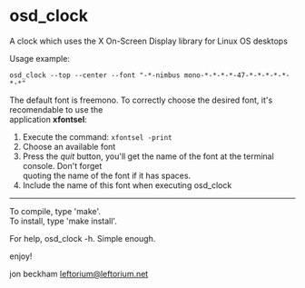 # osd_clock

A clock which uses the X On-Screen Display library for Linux OS desktops

Usage example:

`osd_clock --top --center --font "-*-nimbus mono-*-*-*-*-47-*-*-*-*-*-*-*"`

The default font is freemono. To correctly choose the desired font, it's recomendable to use the  
application **xfontsel**:
1. Execute the command: `xfontsel -print`
2. Choose an available font
3. Press the *quit* button, you'll get the name of the font at the terminal console. Don't forget  
quoting the name of the font if it has spaces.
4. Include the name of this font when executing osd_clock

---
To compile, type 'make'.  
To install, type 'make install'.  

For help, osd_clock -h.  Simple enough.

enjoy!


jon beckham <leftorium@leftorium.net>

